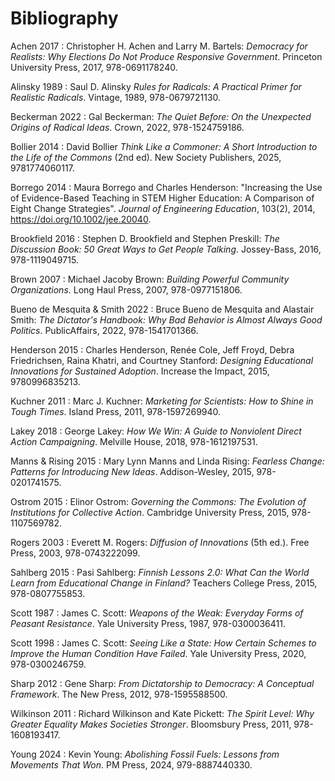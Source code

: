 # Bibliography

<span id="Achen2017">Achen 2017</span>
:   Christopher H. Achen and Larry M. Bartels:
    *Democracy for Realists: Why Elections Do Not Produce Responsive Government*.
    Princeton University Press,
    2017,
    978-0691178240.

<span id="Alinsky1989">Alinsky 1989</span>
:   Saul D. Alinsky
    *Rules for Radicals: A Practical Primer for Realistic Radicals*.
    Vintage,
    1989,
    978-0679721130.

<span id="Beckerman2022">Beckerman 2022</span>
:   Gal Beckerman:
    *The Quiet Before: On the Unexpected Origins of Radical Ideas*.
    Crown,
    2022,
    978-1524759186.

<span id="Bollier2014">Bollier 2014</span>
:   David Bollier
    *Think Like a Commoner: A Short Introduction to the Life of the Commons*
    (2nd ed).
    New Society Publishers,
    2025,
    9781774060117.

<span id="Borrego2014">Borrego 2014</span>
:   Maura Borrego and Charles Henderson:
    "Increasing the Use of Evidence-Based Teaching in STEM Higher Education: A Comparison of Eight Change Strategies".
    *Journal of Engineering Education*,
    103(2),
    2014,
    <https://doi.org/10.1002/jee.20040>.

<span id="Brookfield2016">Brookfield 2016</span>
:   Stephen D. Brookfield and Stephen Preskill:
    *The Discussion Book: 50 Great Ways to Get People Talking*.
    Jossey-Bass,
    2016,
    978-1119049715.

<span id="Brown2007">Brown 2007</span>
:   Michael Jacoby Brown:
    *Building Powerful Community Organizations*.
    Long Haul Press,
    2007,
    978-0977151806.

<span id="Bueno2022">Bueno de Mesquita & Smith 2022</span>
:   Bruce Bueno de Mesquita and Alastair Smith:
    *The Dictator's Handbook: Why Bad Behavior is Almost Always Good Politics*.
    PublicAffairs,
    2022,
    978-1541701366.

<span id="Henderson2015">Henderson 2015</span>
:   Charles Henderson, Renée Cole, Jeff Froyd, Debra Friedrichsen, Raina Khatri, and Courtney Stanford:
    *Designing Educational Innovations for Sustained Adoption*.
    Increase the Impact,
    2015,
    9780996835213.

<span id="Kuchner2011">Kuchner 2011</span>
:   Marc J. Kuchner:
    *Marketing for Scientists: How to Shine in Tough Times*.
    Island Press,
    2011,
    978-1597269940.

<span id="Lakey2018">Lakey 2018</span>
:   George Lakey:
    *How We Win: A Guide to Nonviolent Direct Action Campaigning*.
    Melville House,
    2018,
    978-1612197531.

<span id="Manns2015">Manns & Rising 2015</span>
:   Mary Lynn Manns and Linda Rising:
    *Fearless Change: Patterns for Introducing New Ideas*.
    Addison-Wesley,
    2015,
    978-0201741575.

<span id="Ostrom2015">Ostrom 2015</span>
:   Elinor Ostrom:
    *Governing the Commons: The Evolution of Institutions for Collective Action*.
    Cambridge University Press,
    2015,
    978-1107569782.

<span id="Rogers2003">Rogers 2003</span>
:   Everett M. Rogers:
    *Diffusion of Innovations*
    (5th ed.).
    Free Press,
    2003,
    978-0743222099.

<span id="Sahlberg2015">Sahlberg 2015</span>
:   Pasi Sahlberg:
    *Finnish Lessons 2.0: What Can the World Learn from Educational Change in Finland?*
    Teachers College Press,
    2015,
    978-0807755853.

<span id="Scott1987">Scott 1987</span>
:   James C. Scott:
    *Weapons of the Weak: Everyday Forms of Peasant Resistance*.
    Yale University Press,
    1987,
    978-0300036411.

<span id="Scott1998">Scott 1998</span>
:   James C. Scott:
    *Seeing Like a State: How Certain Schemes to Improve the Human Condition Have Failed*.
    Yale University Press,
    2020,
    978-0300246759.

<span id="Sharp2012">Sharp 2012</span>
:   Gene Sharp:
    *From Dictatorship to Democracy: A Conceptual Framework*.
    The New Press,
    2012,
    978-1595588500.

<span id="Wilkinson2011">Wilkinson 2011</span>
:   Richard Wilkinson and Kate Pickett:
    *The Spirit Level: Why Greater Equality Makes Societies Stronger*.
    Bloomsbury Press,
    2011,
    978-1608193417.

<span id="Young2024">Young 2024</span>
:   Kevin Young:
    *Abolishing Fossil Fuels: Lessons from Movements That Won*.
    PM Press,
    2024,
    979-8887440330.
